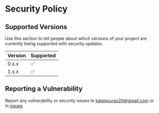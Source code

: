 # Security Policy

## Supported Versions

Use this section to tell people about which versions of your project are
currently being supported with security updates.

| Version | Supported          |
| ------- | ------------------ |
| 0.x.x   | :white_check_mark: |
| 1.x.x   | :white_check_mark: |

## Reporting a Vulnerability

Report any vulnerability or security issues to kalalsourav20@gmail.com or in [issues](https://github.com/Anof-cyber/APTRS/issues)

